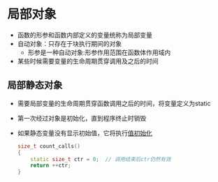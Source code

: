 # 局部对象

- 函数的形参和函数内部定义的变量统称为局部变量
- 自动对象：只存在于块执行期间的对象
  - 形参是一种自动对象:形参作用范围在函数体作用域内
- 某些时候需要变量的生命周期贯穿调用及之后的时间

## 局部静态对象

- 需要局部变量的生命周期贯穿函数调用之后的时间，将变量定义为static
- 第一次经过对象是初始化，直到程序终止时销毁
- 如果静态变量没有显示初始值，它将执行[值初始化](c++-initialize.md)

  ```c++
  size_t count_calls()
  {
      static size_t ctr = 0;  // 调用结束后ctr仍然有效
      return ++ctr;
  }
  ```
